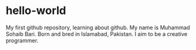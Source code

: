 # hello-world
My first github repository, learning about github.
My name is Muhammad Sohaib Bari. Born and bred in Islamabad, Pakistan. I aim to be a creative programmer. 
